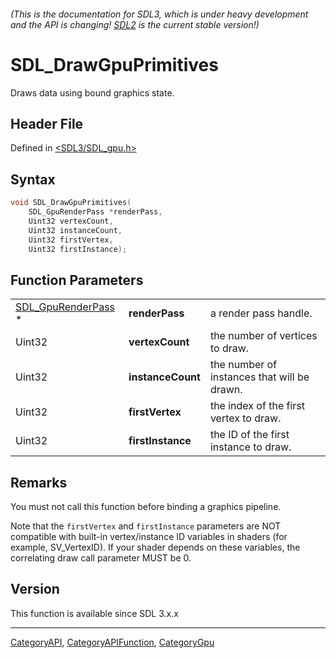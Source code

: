 ###### (This is the documentation for SDL3, which is under heavy development and the API is changing! [SDL2](https://wiki.libsdl.org/SDL2/) is the current stable version!)
# SDL_DrawGpuPrimitives

Draws data using bound graphics state.

## Header File

Defined in [<SDL3/SDL_gpu.h>](https://github.com/libsdl-org/SDL/blob/main/include/SDL3/SDL_gpu.h)

## Syntax

```c
void SDL_DrawGpuPrimitives(
    SDL_GpuRenderPass *renderPass,
    Uint32 vertexCount,
    Uint32 instanceCount,
    Uint32 firstVertex,
    Uint32 firstInstance);
```

## Function Parameters

|                                          |                   |                                             |
| ---------------------------------------- | ----------------- | ------------------------------------------- |
| [SDL_GpuRenderPass](SDL_GpuRenderPass) * | **renderPass**    | a render pass handle.                       |
| Uint32                                   | **vertexCount**   | the number of vertices to draw.             |
| Uint32                                   | **instanceCount** | the number of instances that will be drawn. |
| Uint32                                   | **firstVertex**   | the index of the first vertex to draw.      |
| Uint32                                   | **firstInstance** | the ID of the first instance to draw.       |

## Remarks

You must not call this function before binding a graphics pipeline.

Note that the `firstVertex` and `firstInstance` parameters are NOT
compatible with built-in vertex/instance ID variables in shaders (for
example, SV_VertexID). If your shader depends on these variables, the
correlating draw call parameter MUST be 0.

## Version

This function is available since SDL 3.x.x

----
[CategoryAPI](CategoryAPI), [CategoryAPIFunction](CategoryAPIFunction), [CategoryGpu](CategoryGpu)

